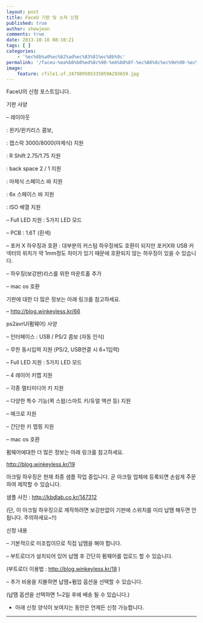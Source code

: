 ```yaml
---
layout: post
title: FaceU 기판 및 소자 신청
published: true
author: showjean
comments: true
date: 2013-10-16 08:10:21
tags: [ ]
categories:
    - '%ec%8b%a0%ec%b2%ad%ec%83%81%ec%8b%9c'
permalink: '/faceu-%ea%b8%b0%ed%8c%90-%eb%b0%8f-%ec%86%8c%ec%9e%90-%ec%8b%a0%ec%b2%ad'
image:
    feature: cfile1.uf.247989505335059A293659.jpg
---
```

FaceU의 신청 포스트입니다.







  






  






  















기판 사양

&#8211; 레이아웃&nbsp;

: 윈키/윈키리스 콤보,&nbsp;

: 캡스락 3000/8000(마제식) 지원

: R Shift 2.75/1.75 지원

: back space 2 / 1 지원

: 마제식 스페이스 바 지원

: 6x 스페이스 바 지원

: ISO 배열 지원

&#8211; Full LED 지원 : 5가지 LED 모드

&#8211; PCB : 1.6T (흰색)

&#8211; 포커 X 하우징과 호환 : 대부분의 커스텀 하우징에도 호환이 되지만 포커X와 USB 커넥터의 위치가 약 1mm정도 차이가 있기 때문에 호환되지 않는 하우징이 있을 수 있습니다.

&#8211; 하우징(보강판)리스를 위한 마운트홀 추가

&#8211; mac os 호환



기판에 대한 더 많은 정보는 아래 링크를 참고하세요.

&#8211; http://blog.winkeyless.kr/66





ps2avrU(펌웨어) 사양&nbsp;

&#8211; 인터페이스 : USB / PS/2 콤보 (자동 인식)

&#8211; 무한 동시입력 지원 (PS/2, USB연결 시 6+1입력)

&#8211; Full LED 지원 : 5가지 LED 모드

&#8211; 4 레이어 키맵 지원

&#8211; 각종 멀티미디어 키 지원

&#8211; 다양한 특수 기능(퀵 스왑/스마트 키/듀얼 액션 등) 지원

&#8211; 매크로 지원

&#8211; 간단한 키 맵핑 지원

&#8211; mac os 호환





펌웨어에대한 더 많은 정보는 아래 링크를 참고하세요.

http://blog.winkeyless.kr/19





아크릴 하우징은 현재 최종 샘플 작업 중입니다. 곧 아크릴 업체에 등록되면 손쉽게 주문하여 제작할 수 있습니다.

샘플 사진 : http://kbdlab.co.kr/147312

(단, 이 아크릴 하우징으로 제작하려면 보강판없이 기판에 스위치를 미리 납땜 해두면 안 됩니다. 주의하세요~!!)





신청 내용

&#8211; 기본적으로 미조립이므로 직접 납땜을 해야 합니다.

&#8211; 부트로더가 설치되어 있어 납땜 후 간단히 펌웨어를 업로드 할 수 있습니다.

(부트로더 이용법 : http://blog.winkeyless.kr/18 )

&#8211; 추가 비용을 지불하면 납땜+펌업 옵션을 선택할 수 있습니다.

(납땜 옵션을 선택하면 1~2일 후에 배송 될 수 있습니다.)



* 아래 신청 양식이 보여지는 동안은 언제든 신청 가능합니다.



****



